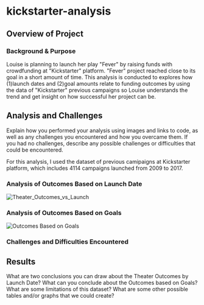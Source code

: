 # kickstarter-analysis
## Overview of Project
### Background & Purpose
Louise is planning to launch her play "Fever" by raising funds with crowdfunding at "Kickstarter" platform.
"Fever" project reached close to its goal in a short amount of time.
This analysis is conducted to explores how (1)launch dates and (2)goal amounts relate to funding outcomes by using the data of "Kickstarter" previous campaigns so Louise understands the trend and get insight on how successful her project can be.

## Analysis and Challenges
Explain how you performed your analysis using images and links to code, as well as any challenges you encountered and how you overcame them. If you had no challenges, describe any possible challenges or difficulties that could be encountered.

For this analysis, I used the dataset of previous camipaigns at Kickstarter platform, which includes 4114 campaigns launched from 2009 to 2017.

### Analysis of Outcomes Based on Launch Date
![Theater_Outcomes_vs_Launch](https://user-images.githubusercontent.com/99149443/160183332-1c564399-aa00-472b-addf-cb334b04a5be.png)

### Analysis of Outcomes Based on Goals
![Outcomes Based on Goals](https://user-images.githubusercontent.com/99149443/160183310-5a650c94-6072-452f-8e66-4528f37860c4.png)

### Challenges and Difficulties Encountered

## Results
What are two conclusions you can draw about the Theater Outcomes by Launch Date?
What can you conclude about the Outcomes based on Goals?
What are some limitations of this dataset?
What are some other possible tables and/or graphs that we could create?
